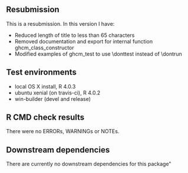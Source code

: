 ## Resubmission

This is a resubmission. In this version I have:

* Reduced length of title to less than 65 characters
* Removed documentation and export for internal function ghcm_class_constructor
* Modified examples of ghcm_test to use \donttest instead of \dontrun


## Test environments
* local OS X install, R 4.0.3
* ubuntu xenial (on travis-ci), R 4.0.2
* win-builder (devel and release)

## R CMD check results
There were no ERRORs, WARNINGs or NOTEs.

## Downstream dependencies
There are currently no downstream dependencies for this package”
